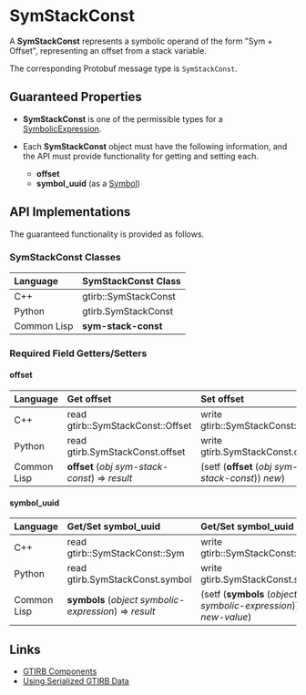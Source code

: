 SymStackConst
====================

A **SymStackConst** represents a symbolic operand of the form "Sym +
Offset", representing an offset from a stack variable.

The corresponding Protobuf message type is `SymStackConst`.


Guaranteed Properties
---------------------

- **SymStackConst** is one of the permissible types for a
  [SymbolicExpression](SymbolicExpression.md).


- Each **SymStackConst** object must have the following information,
  and the API must provide functionality for getting and setting each.
  - **offset**
  - **symbol_uuid** (as a [Symbol](Symbol.md))



API Implementations
--------------------

The guaranteed functionality is provided as follows.

### SymStackConst Classes

| Language    | SymStackConst Class  |
|:------------|:---------------------|
| C++         | gtirb::SymStackConst |
| Python      | gtirb.SymStackConst  |
| Common Lisp | **sym-stack-const**  |



### Required Field Getters/Setters

#### offset

| Language    | Get offset              | Set offset               |
|:------------|:------------------------|:-------------------------|
| C++         | read gtirb::SymStackConst::Offset | write gtirb::SymStackConst::Offset |
| Python      | read gtirb.SymStackConst.offset | write gtirb.SymStackConst.offset |
| Common Lisp | **offset** (*obj* *sym-stack-const*) => *result* | (setf (**offset** (*obj* *sym-stack-const*)) *new*) |




#### symbol_uuid

| Language    | Get/Set symbol_uuid  | Get/Set symbol_uuid   |
|:------------|:---------------------|:----------------------|
| C++         | read gtirb::SymStackConst::Sym  | write gtirb::SymStackConst::Sym  |
| Python      | read gtirb.SymStackConst.symbol | write gtirb.SymStackConst.symbol |
| Common Lisp | **symbols** (*object* *symbolic-expression*) => *result* | (setf (**symbols** (*object* *symbolic-expression*)) *new-value*) |


Links
--------------------

- [GTIRB Components](COMPONENTS.md)
- [Using Serialized GTIRB Data](../../PROTOBUF.md)

